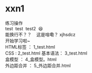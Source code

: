 # xxn1
练习操作
<br>test &nbsp;test &nbsp;test2 &nbsp;😆 
<br>能换行不？？&nbsp;&nbsp;&nbsp;&nbsp;这是啥嘞？ xjhsdcz
<br>开始学习啦~
<br> HTML标签 ： 1_test.html
<br> CSS :  2_test.html  基本语法： 3_test.html
<br> 盒模型 ： 4_盒模型。html
<br> 外边距合并 ： 5_外边距合并.html